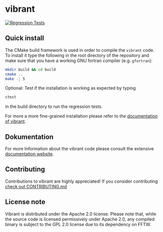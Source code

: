 # vibrant
[![Regression Tests](https://github.com/lstsgroup/vibrant/actions/workflows/action.yml/badge.svg?branch=main)](https://github.com/lstsgroup/vibrant/actions/workflows/action.yml)


## Quick install

The CMake build framework is used in order to compile the `vibrant` code. To install it type the following in the root directory of the repository and make sure that you have a working GNU fortran compiler (e.g. `gfortran`):
```bash 
mkdir build && cd build 
cmake ..
make -j 5
```
Optional: Test if the installation is working as expected by typing 
```bash
ctest 
```
in the build directory to run the regression tests.

For more a more fine-grained installation please refer to the [documentation of vibrant](https://lstsgroup.github.io/vibrant/Installation.html).

## Dokumentation

For more Information about the vibrant code please consult the extensive [documentation website](https://lstsgroup.github.io/vibrant/).

## Contributing

Contributions to vibrant are highly appreciated! If you consider contributing [check out CONTRIBUTING.md](https://github.com/lstsgroup/vibrant/blob/main/CONTRIBUTING.md)

## License note

Vibrant is distributed under the Apache 2.0 license. Please note that, while the source code is licensed permissively under Apache 2.0, any compiled binary is subject to the GPL 2.0 license due to its dependency on FFTW.
